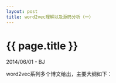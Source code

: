 ```yaml
---
layout: post
title: word2vec理解以及源码分析（一）
---
```


{{ page.title }}
================

<p class="meta">2014/06/01 - BJ</p>

word2vec系列多个博文给出，主要大纲如下：




